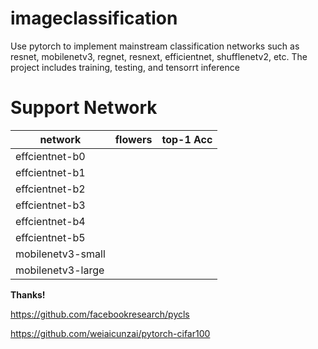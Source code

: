 # imageclassification
Use pytorch to implement mainstream classification networks such as resnet, mobilenetv3, regnet, resnext, efficientnet, shufflenetv2, etc. The project includes training, testing, and tensorrt inference

# Support Network
| network | flowers | top-1 Acc |
|------|------|------|
|effcientnet-b0| | |
|effcientnet-b1| | |
|effcientnet-b2| | |
|effcientnet-b3| | |
|effcientnet-b4| | |
|effcientnet-b5| | |
|mobilenetv3-small| | |
|mobilenetv3-large| | |
**Thanks!**


<https://github.com/facebookresearch/pycls>

<https://github.com/weiaicunzai/pytorch-cifar100>